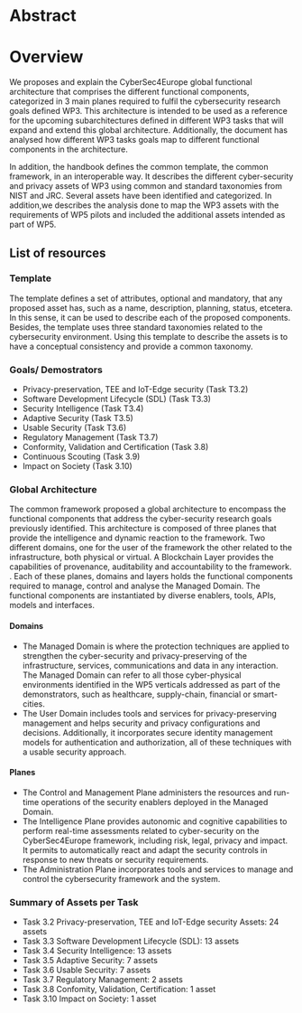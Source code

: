 # Abstract


# Overview
We proposes and explain the CyberSec4Europe global functional architecture that comprises the different functional components, categorized in 3 main planes required to fulfil the cybersecurity research goals defined WP3. This architecture is intended to be used as a reference for the upcoming subarchitectures defined in different WP3 tasks that will expand and extend this global architecture. Additionally, the document has analysed how different WP3 tasks goals map to different functional components in the architecture.

In addition, the handbook defines the common template, the common framework, in an interoperable way. It describes the different cyber-security and privacy assets of WP3 using common and standard taxonomies from NIST and JRC. Several assets have been identified and categorized. In addition,we describes the analysis done to map the WP3 assets with the requirements of WP5 pilots and included the additional assets intended as part of WP5.

## List of resources

### Template
The template defines a set of attributes, optional and mandatory, that any proposed asset has, such as a name,
description, planning, status, etcetera. In this sense, it can be used to describe each of the proposed
components. Besides, the template uses three standard taxonomies related to the cybersecurity environment.
Using this template to describe the assets is to have a conceptual consistency and provide a common
taxonomy.

### Goals/ Demostrators

* Privacy-preservation, TEE and IoT-Edge security (Task T3.2)
* Software Development Lifecycle (SDL) (Task T3.3)
* Security Intelligence (Task T3.4)
* Adaptive Security (Task T3.5)
* Usable Security (Task T3.6)
* Regulatory Management (Task T3.7) 
* Conformity, Validation and Certification (Task 3.8)
* Continuous Scouting (Task 3.9)
* Impact on Society (Task 3.10)

### Global Architecture


The common framework proposed a global architecture to encompass the functional components that
address the cyber-security research goals previously identified. This architecture is composed of three planes that provide the intelligence and dynamic reaction to the framework. Two different domains, one for the user of the framework the other
related to the infrastructure, both physical or virtual. A Blockchain Layer provides the capabilities of
provenance, auditability and accountability to the framework. . Each of these planes, domains and layers
holds the functional components required to manage, control and analyse the Managed Domain. The
functional components are instantiated by diverse enablers, tools, APIs, models and interfaces.
#### Domains
* The Managed Domain is where the protection techniques are applied to strengthen the cyber-security and
privacy-preserving of the infrastructure, services, communications and data in any interaction. The Managed
Domain can refer to all those cyber-physical environments identified in the WP5 verticals addressed as part
of the demonstrators, such as healthcare, supply-chain, financial or smart-cities.
* The User Domain includes tools and services for privacy-preserving management and helps security and
privacy configurations and decisions. Additionally, it incorporates secure identity management models for
authentication and authorization, all of these techniques with a usable security approach.
#### Planes 
* The Control and Management Plane administers the resources and run-time operations of the security
enablers deployed in the Managed Domain. 
* The Intelligence Plane provides autonomic and cognitive capabilities to perform real-time assessments
related to cyber-security on the CyberSec4Europe framework, including risk, legal, privacy and impact. It
permits to automatically react and adapt the security controls in response to new threats or security
requirements. 
* The Administration Plane incorporates tools and services to manage and control the cybersecurity
framework and the system.

### Summary of Assets per Task
* Task 3.2 Privacy-preservation, TEE and IoT-Edge security Assets: 24 assets
* Task 3.3 Software Development Lifecycle (SDL): 13 assets
* Task 3.4 Security Intelligence: 13 assets
* Task 3.5 Adaptive Security: 7 assets
* Task 3.6 Usable Security: 7 assets
* Task 3.7 Regulatory Management: 2 assets
* Task 3.8 Confomity, Validation, Certification: 1 asset
* Task 3.10 Impact on Society: 1 asset
